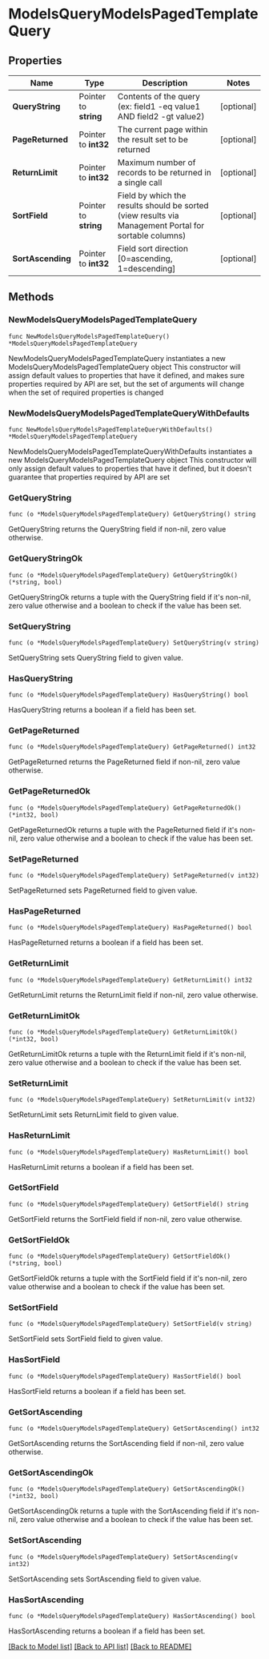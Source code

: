 # ModelsQueryModelsPagedTemplateQuery

## Properties

Name | Type | Description | Notes
------------ | ------------- | ------------- | -------------
**QueryString** | Pointer to **string** | Contents of the query (ex: field1 -eq value1 AND field2 -gt value2) | [optional] 
**PageReturned** | Pointer to **int32** | The current page within the result set to be returned | [optional] 
**ReturnLimit** | Pointer to **int32** | Maximum number of records to be returned in a single call | [optional] 
**SortField** | Pointer to **string** | Field by which the results should be sorted (view results via Management Portal for sortable columns) | [optional] 
**SortAscending** | Pointer to **int32** | Field sort direction [0&#x3D;ascending, 1&#x3D;descending] | [optional] 

## Methods

### NewModelsQueryModelsPagedTemplateQuery

`func NewModelsQueryModelsPagedTemplateQuery() *ModelsQueryModelsPagedTemplateQuery`

NewModelsQueryModelsPagedTemplateQuery instantiates a new ModelsQueryModelsPagedTemplateQuery object
This constructor will assign default values to properties that have it defined,
and makes sure properties required by API are set, but the set of arguments
will change when the set of required properties is changed

### NewModelsQueryModelsPagedTemplateQueryWithDefaults

`func NewModelsQueryModelsPagedTemplateQueryWithDefaults() *ModelsQueryModelsPagedTemplateQuery`

NewModelsQueryModelsPagedTemplateQueryWithDefaults instantiates a new ModelsQueryModelsPagedTemplateQuery object
This constructor will only assign default values to properties that have it defined,
but it doesn't guarantee that properties required by API are set

### GetQueryString

`func (o *ModelsQueryModelsPagedTemplateQuery) GetQueryString() string`

GetQueryString returns the QueryString field if non-nil, zero value otherwise.

### GetQueryStringOk

`func (o *ModelsQueryModelsPagedTemplateQuery) GetQueryStringOk() (*string, bool)`

GetQueryStringOk returns a tuple with the QueryString field if it's non-nil, zero value otherwise
and a boolean to check if the value has been set.

### SetQueryString

`func (o *ModelsQueryModelsPagedTemplateQuery) SetQueryString(v string)`

SetQueryString sets QueryString field to given value.

### HasQueryString

`func (o *ModelsQueryModelsPagedTemplateQuery) HasQueryString() bool`

HasQueryString returns a boolean if a field has been set.

### GetPageReturned

`func (o *ModelsQueryModelsPagedTemplateQuery) GetPageReturned() int32`

GetPageReturned returns the PageReturned field if non-nil, zero value otherwise.

### GetPageReturnedOk

`func (o *ModelsQueryModelsPagedTemplateQuery) GetPageReturnedOk() (*int32, bool)`

GetPageReturnedOk returns a tuple with the PageReturned field if it's non-nil, zero value otherwise
and a boolean to check if the value has been set.

### SetPageReturned

`func (o *ModelsQueryModelsPagedTemplateQuery) SetPageReturned(v int32)`

SetPageReturned sets PageReturned field to given value.

### HasPageReturned

`func (o *ModelsQueryModelsPagedTemplateQuery) HasPageReturned() bool`

HasPageReturned returns a boolean if a field has been set.

### GetReturnLimit

`func (o *ModelsQueryModelsPagedTemplateQuery) GetReturnLimit() int32`

GetReturnLimit returns the ReturnLimit field if non-nil, zero value otherwise.

### GetReturnLimitOk

`func (o *ModelsQueryModelsPagedTemplateQuery) GetReturnLimitOk() (*int32, bool)`

GetReturnLimitOk returns a tuple with the ReturnLimit field if it's non-nil, zero value otherwise
and a boolean to check if the value has been set.

### SetReturnLimit

`func (o *ModelsQueryModelsPagedTemplateQuery) SetReturnLimit(v int32)`

SetReturnLimit sets ReturnLimit field to given value.

### HasReturnLimit

`func (o *ModelsQueryModelsPagedTemplateQuery) HasReturnLimit() bool`

HasReturnLimit returns a boolean if a field has been set.

### GetSortField

`func (o *ModelsQueryModelsPagedTemplateQuery) GetSortField() string`

GetSortField returns the SortField field if non-nil, zero value otherwise.

### GetSortFieldOk

`func (o *ModelsQueryModelsPagedTemplateQuery) GetSortFieldOk() (*string, bool)`

GetSortFieldOk returns a tuple with the SortField field if it's non-nil, zero value otherwise
and a boolean to check if the value has been set.

### SetSortField

`func (o *ModelsQueryModelsPagedTemplateQuery) SetSortField(v string)`

SetSortField sets SortField field to given value.

### HasSortField

`func (o *ModelsQueryModelsPagedTemplateQuery) HasSortField() bool`

HasSortField returns a boolean if a field has been set.

### GetSortAscending

`func (o *ModelsQueryModelsPagedTemplateQuery) GetSortAscending() int32`

GetSortAscending returns the SortAscending field if non-nil, zero value otherwise.

### GetSortAscendingOk

`func (o *ModelsQueryModelsPagedTemplateQuery) GetSortAscendingOk() (*int32, bool)`

GetSortAscendingOk returns a tuple with the SortAscending field if it's non-nil, zero value otherwise
and a boolean to check if the value has been set.

### SetSortAscending

`func (o *ModelsQueryModelsPagedTemplateQuery) SetSortAscending(v int32)`

SetSortAscending sets SortAscending field to given value.

### HasSortAscending

`func (o *ModelsQueryModelsPagedTemplateQuery) HasSortAscending() bool`

HasSortAscending returns a boolean if a field has been set.


[[Back to Model list]](../README.md#documentation-for-models) [[Back to API list]](../README.md#documentation-for-api-endpoints) [[Back to README]](../README.md)


